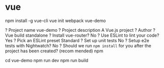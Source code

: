# vue
npm install -g vue-cli
vue init webpack vue-demo

? Project name vue-demo
? Project description A Vue.js project
? Author 
? Vue build standalone
? Install vue-router? No
? Use ESLint to lint your code? Yes
? Pick an ESLint preset Standard
? Set up unit tests No
? Setup e2e tests with Nightwatch? No
? Should we run `npm install` for you after the project has been created? (recom
mended) npm

cd vue-demo
npm run dev
npm run build
